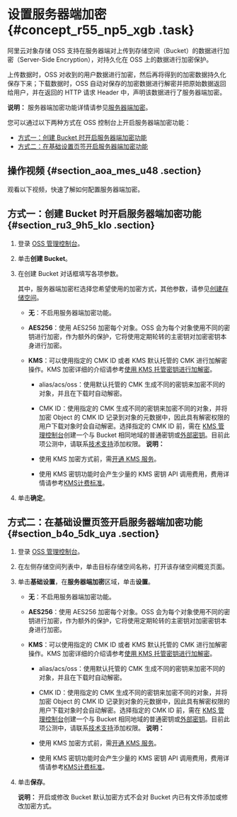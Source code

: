 # 设置服务器端加密 {#concept_r55_np5_xgb .task}

阿里云对象存储 OSS 支持在服务器端对上传到存储空间（Bucket）的数据进行加密（Server-Side Encryption），对持久化在 OSS 上的数据进行加密保护。

上传数据时，OSS 对收到的用户数据进行加密，然后再将得到的加密数据持久化保存下来；下载数据时，OSS 自动对保存的加密数据进行解密并把原始数据返回给用户，并在返回的 HTTP 请求 Header 中，声明该数据进行了服务器端加密。

**说明：** 服务器端加密功能详情请参见[服务器端加密](../../../../cn.zh-CN/开发指南/数据加密/服务器端加密.md#)。

您可以通过以下两种方式在 OSS 控制台上开启服务器端加密功能：

-   [方式一：创建 Bucket 时开启服务器端加密功能](#section_ru3_9h5_klo)
-   [方式二：在基础设置页签开启服务器端加密功能](#section_b4o_5dk_uya)

## 操作视频 {#section_aoa_mes_u48 .section}

观看以下视频，快速了解如何配置服务器端加密。  

## 方式一：创建 Bucket 时开启服务器端加密功能 {#section_ru3_9h5_klo .section}

1.  登录 [OSS 管理控制台](https://oss.console.aliyun.com/)。
2.  单击**创建 Bucket**。
3.  在创建 Bucket 对话框填写各项参数。 

    其中，服务器端加密栏选择您希望使用的加密方式，其他参数，请参见[创建存储空间](cn.zh-CN/控制台用户指南/管理存储空间/创建存储空间.md#)。

    -   **无**：不启用服务器端加密功能。
    -   **AES256**：使用 AES256 加密每个对象。OSS 会为每个对象使用不同的密钥进行加密，作为额外的保护，它将使用定期轮转的主密钥对加密密钥本身进行加密。
    -   **KMS**：可以使用指定的 CMK ID 或者 KMS 默认托管的 CMK 进行加解密操作。KMS 加密详细的介绍请参考[使用 KMS 托管密钥进行加解密](../../../../cn.zh-CN/开发指南/数据加密/服务器端加密.md#section_c24_wbd_5gb)。

        -   alias/acs/oss：使用默认托管的 CMK 生成不同的密钥来加密不同的对象，并且在下载时自动解密。
        -   CMK ID：使用指定的 CMK 生成不同的密钥来加密不同的对象，并将加密 Object 的 CMK ID 记录到对象的元数据中，因此具有解密权限的用户下载对象时会自动解密。选择指定的 CMK ID 前，需在 [KMS 管理控制台](https://kms.console.aliyun.com)创建一个与 Bucket 相同地域的普通密钥或[外部密钥](../../../../cn.zh-CN/用户指南/导入密钥材料.md#)。目前此项公测中，请联系[技术支持](https://selfservice.console.aliyun.com/ticket/createIndex)添加权限。
        **说明：** 

        -   使用 KMS 加密方式前，需[开通 KMS 服务](https://common-buy.aliyun.com/?spm=a2c4g.11186623.2.12.32745439b1xb3c&commodityCode=kms#/open)。
        -   使用 KMS 密钥功能时会产生少量的 KMS 密钥 API 调用费用，费用详情请参考[KMS计费标准](../../../../cn.zh-CN/产品定价/计费方式.md#section_br1_k3j_kfb)。
4.  单击**确定**。

## 方式二：在基础设置页签开启服务器端加密功能 {#section_b4o_5dk_uya .section}

1.  登录 [OSS 管理控制台](https://oss.console.aliyun.com/)。
2.  在左侧存储空间列表中，单击目标存储空间名称，打开该存储空间概览页面。
3.  单击**基础设置**，在**服务器端加密**区域，单击**设置**。 
    -   **无**：不启用服务器端加密功能。
    -   **AES256**：使用 AES256 加密每个对象。OSS 会为每个对象使用不同的密钥进行加密，作为额外的保护，它将使用定期轮转的主密钥对加密密钥本身进行加密。
    -   **KMS**：可以使用指定的 CMK ID 或者 KMS 默认托管的 CMK 进行加解密操作。KMS 加密详细的介绍请参考[使用 KMS 托管密钥进行加解密](../../../../cn.zh-CN/开发指南/数据加密/服务器端加密.md#section_c24_wbd_5gb)。

        -   alias/acs/oss：使用默认托管的 CMK 生成不同的密钥来加密不同的对象，并且在下载时自动解密。
        -   CMK ID：使用指定的 CMK 生成不同的密钥来加密不同的对象，并将加密 Object 的 CMK ID 记录到对象的元数据中，因此具有解密权限的用户下载对象时会自动解密。选择指定的 CMK ID 前，需在 [KMS 管理控制台](https://kms.console.aliyun.com)创建一个与 Bucket 相同地域的普通密钥或[外部密钥](../../../../cn.zh-CN/用户指南/导入密钥材料.md#)。目前此项公测中，请联系[技术支持](https://selfservice.console.aliyun.com/ticket/createIndex)添加权限。
        **说明：** 

        -   使用 KMS 加密方式前，需[开通 KMS 服务](https://common-buy.aliyun.com/?spm=a2c4g.11186623.2.12.32745439b1xb3c&commodityCode=kms#/open)。
        -   使用 KMS 密钥功能时会产生少量的 KMS 密钥 API 调用费用，费用详情请参考[KMS计费标准](../../../../cn.zh-CN/产品定价/计费方式.md#section_br1_k3j_kfb)。
4.  单击**保存**。 

    **说明：** 开启或修改 Bucket 默认加密方式不会对 Bucket 内已有文件添加或修改加密方式。


